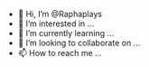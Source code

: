 - 👋 Hi, I’m @Raphaplays
- 👀 I’m interested in ...
- 🌱 I’m currently learning ...
- 💞️ I’m looking to collaborate on ...
- 📫 How to reach me ...

<!---
Raphaplays/Raphaplays is a ✨ special ✨ repository because its `README.md` (this file) appears on your GitHub profile.
You can click the Preview link to take a look at your changes.
--->

